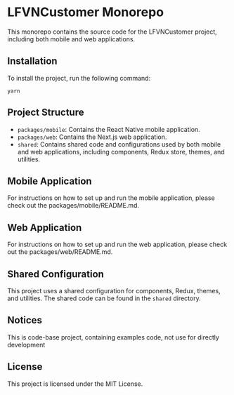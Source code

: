 # LFVNCustomer Monorepo

This monorepo contains the source code for the LFVNCustomer project, including both mobile and web applications.

## Installation

To install the project, run the following command:

    yarn

Project Structure
-----------------

-   `packages/mobile`: Contains the React Native mobile application.
-   `packages/web`: Contains the Next.js web application.
-   `shared`: Contains shared code and configurations used by both mobile and web applications, including components, Redux store, themes, and utilities.

Mobile Application
------------------

For instructions on how to set up and run the mobile application, please check out the packages/mobile/README.md.

Web Application
---------------

For instructions on how to set up and run the web application, please check out the packages/web/README.md.

Shared Configuration
--------------------

This project uses a shared configuration for components, Redux, themes, and utilities. The shared code can be found in the `shared` directory.

Notices
------------

This is code-base project, containing examples code, not use for directly development

License
-------

This project is licensed under the MIT License.